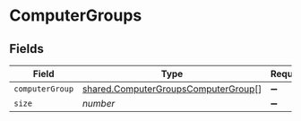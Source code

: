 # ComputerGroups


## Fields

| Field                                                                                             | Type                                                                                              | Required                                                                                          | Description                                                                                       | Example                                                                                           |
| ------------------------------------------------------------------------------------------------- | ------------------------------------------------------------------------------------------------- | ------------------------------------------------------------------------------------------------- | ------------------------------------------------------------------------------------------------- | ------------------------------------------------------------------------------------------------- |
| `computerGroup`                                                                                   | [shared.ComputerGroupsComputerGroup](../../../sdk/models/shared/computergroupscomputergroup.md)[] | :heavy_minus_sign:                                                                                | N/A                                                                                               |                                                                                                   |
| `size`                                                                                            | *number*                                                                                          | :heavy_minus_sign:                                                                                | N/A                                                                                               | 1                                                                                                 |